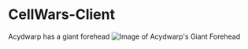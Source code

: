 # CellWars-Client
Acydwarp has a giant forehead
![Image of Acydwarp's Giant Forehead](https://instagram.fsyd4-1.fna.fbcdn.net/vp/adf01c084bfa2f8f758abd45f95d3d7a/5BAEDF0A/t51.2885-15/e35/33107688_1626232140830323_6486724708132716544_n.jpg)
